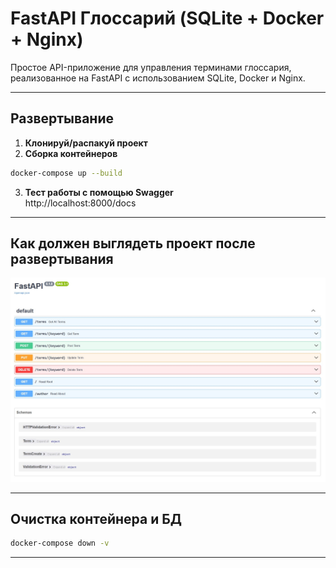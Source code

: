 # FastAPI Глоссарий (SQLite + Docker + Nginx)

Простое API-приложение для управления терминами глоссария, реализованное на FastAPI с использованием SQLite, Docker и Nginx.

---

## Развертывание

1. **Клонируй/распакуй проект**  
2. **Сборка контейнеров**

```bash
docker-compose up --build
```

3. **Тест работы с помощью Swagger**  
http://localhost:8000/docs

---

## Как должен выглядеть проект после развертывания  
<img src="https://raw.githubusercontent.com/ArtemijKarandashov/term4/refs/heads/main/prog/lab-6/screenshots/swagger.jpg"/>  

---

## Очистка контейнера и БД

```bash
docker-compose down -v
```

---
